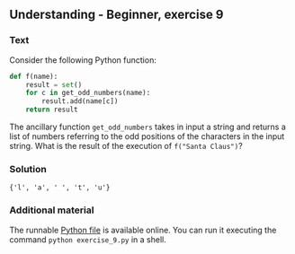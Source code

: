 ## Understanding - Beginner, exercise 9

### Text

Consider the following Python function:

```python
def f(name):
    result = set()
    for c in get_odd_numbers(name):
        result.add(name[c])
    return result
```

The ancillary function `get_odd_numbers` takes in input a string and returns a list of numbers referring to the odd positions of the characters in the input string. What is the result of the execution of `f("Santa Claus")`?

### Solution
`{'l', 'a', ' ', 't', 'u'}`

### Additional material
The runnable [Python file](exercise_9.py) is available online. You can run it executing the command `python exercise_9.py` in a shell.
